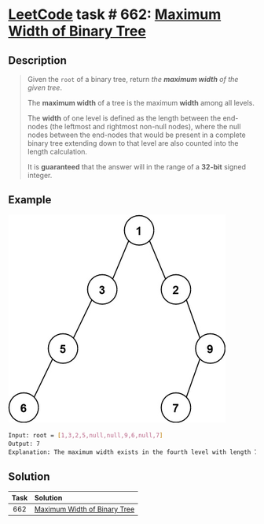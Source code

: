 # [LeetCode][leetcode] task # 662: [Maximum Width of Binary Tree][task]

Description
-----------

> Given the `root` of a binary tree, return _the **maximum width** of the given tree_.
> 
> The **maximum width** of a tree is the maximum **width** among all levels.
> 
> The **width** of one level is defined as the length between the end-nodes (the leftmost and rightmost non-null nodes),
> where the null nodes between the end-nodes that would be present in a complete binary tree
> extending down to that level are also counted into the length calculation.
> 
> It is **guaranteed** that the answer will in the range of a **32-bit** signed integer.

 Example
-------

![tree.png](image/tree.png)

```sh
Input: root = [1,3,2,5,null,null,9,6,null,7]
Output: 7
Explanation: The maximum width exists in the fourth level with length 7 (6,null,null,null,null,null,7).
```

Solution
--------

| Task | Solution                                 |
|:----:|:-----------------------------------------|
| 662  | [Maximum Width of Binary Tree][solution] |


[leetcode]: <http://leetcode.com/>
[task]: <https://leetcode.com/problems/maximum-width-of-binary-tree/>
[solution]: <https://github.com/wellaxis/praxis-leetcode/blob/main/src/main/java/com/witalis/praxis/leetcode/task/h7/p662/option/Practice.java>
